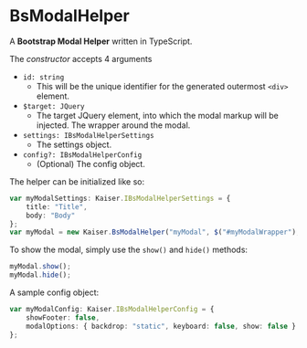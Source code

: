 # BsModalHelper

A **Bootstrap Modal Helper** written in TypeScript.

The _constructor_ accepts 4 arguments
  - `id: string`
    - This will be the unique identifier for the generated outermost `<div>` element. 
  - `$target: JQuery`
    - The target JQuery element, into which the modal markup will be injected. The wrapper around the modal.
  - `settings: IBsModalHelperSettings`
    - The settings object.
  - `config?: IBsModalHelperConfig`
    - (Optional) The config object.

The helper can be initialized like so:
```ts
var myModalSettings: Kaiser.IBsModalHelperSettings = {
    title: "Title",
    body: "Body"
};
var myModal = new Kaiser.BsModalHelper("myModal", $("#myModalWrapper"), myModalSettings);
```

To show the modal, simply use the `show()` and `hide()` methods:
```ts
myModal.show();
myModal.hide();
```

A sample config object:
```ts
var myModalConfig: Kaiser.IBsModalHelperConfig = {
    showFooter: false,
    modalOptions: { backdrop: "static", keyboard: false, show: false }
};
```
    

